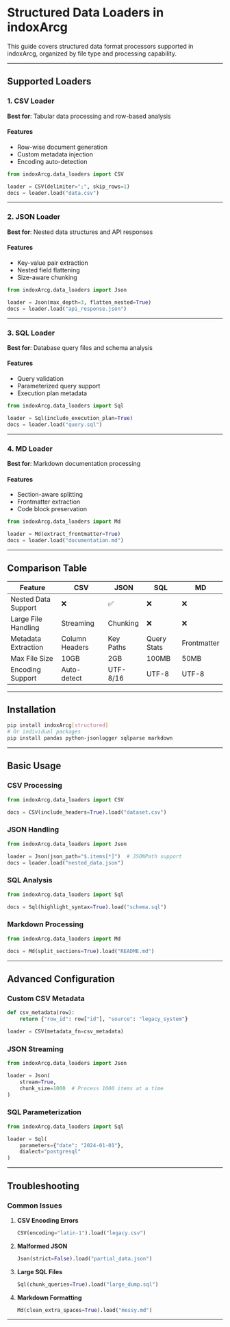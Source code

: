 # Structured Data Loaders in indoxArcg

This guide covers structured data format processors supported in indoxArcg, organized by file type and processing capability.

---

## Supported Loaders

### 1. CSV Loader
**Best for**: Tabular data processing and row-based analysis

#### Features
- Row-wise document generation
- Custom metadata injection
- Encoding auto-detection

```python
from indoxArcg.data_loaders import CSV

loader = CSV(delimiter=";", skip_rows=1)
docs = loader.load("data.csv")
```

---

### 2. JSON Loader
**Best for**: Nested data structures and API responses

#### Features
- Key-value pair extraction
- Nested field flattening
- Size-aware chunking

```python
from indoxArcg.data_loaders import Json

loader = Json(max_depth=3, flatten_nested=True)
docs = loader.load("api_response.json")
```

---

### 3. SQL Loader
**Best for**: Database query files and schema analysis

#### Features
- Query validation
- Parameterized query support
- Execution plan metadata

```python
from indoxArcg.data_loaders import Sql

loader = Sql(include_execution_plan=True)
docs = loader.load("query.sql")
```

---

### 4. MD Loader
**Best for**: Markdown documentation processing

#### Features
- Section-aware splitting
- Frontmatter extraction
- Code block preservation

```python
from indoxArcg.data_loaders import Md

loader = Md(extract_frontmatter=True)
docs = loader.load("documentation.md")
```

---

## Comparison Table

| Feature               | CSV          | JSON         | SQL          | MD           |
|-----------------------|--------------|--------------|--------------|--------------|
| Nested Data Support   | ❌           | ✅           | ❌           | ❌           |
| Large File Handling   | Streaming    | Chunking     | ❌           | ❌           |
| Metadata Extraction   | Column Headers | Key Paths   | Query Stats  | Frontmatter  |
| Max File Size         | 10GB         | 2GB          | 100MB        | 50MB         |
| Encoding Support      | Auto-detect  | UTF-8/16     | UTF-8        | UTF-8        |

---

## Installation

```bash
pip install indoxArcg[structured]
# Or individual packages
pip install pandas python-jsonlogger sqlparse markdown
```

---

## Basic Usage

### CSV Processing
```python
from indoxArcg.data_loaders import CSV

docs = CSV(include_headers=True).load("dataset.csv")
```

### JSON Handling
```python
from indoxArcg.data_loaders import Json

loader = Json(json_path="$.items[*]")  # JSONPath support
docs = loader.load("nested_data.json")
```

### SQL Analysis
```python
from indoxArcg.data_loaders import Sql

docs = Sql(highlight_syntax=True).load("schema.sql")
```

### Markdown Processing
```python
from indoxArcg.data_loaders import Md

docs = Md(split_sections=True).load("README.md")
```

---

## Advanced Configuration

### Custom CSV Metadata
```python
def csv_metadata(row):
    return {"row_id": row["id"], "source": "legacy_system"}

loader = CSV(metadata_fn=csv_metadata)
```

### JSON Streaming
```python
from indoxArcg.data_loaders import Json

loader = Json(
    stream=True,
    chunk_size=1000  # Process 1000 items at a time
)
```

### SQL Parameterization
```python
from indoxArcg.data_loaders import Sql

loader = Sql(
    parameters={"date": "2024-01-01"},
    dialect="postgresql"
)
```

---

## Troubleshooting

### Common Issues
1. **CSV Encoding Errors**
   ```python
   CSV(encoding="latin-1").load("legacy.csv")
   ```

2. **Malformed JSON**
   ```python
   Json(strict=False).load("partial_data.json")
   ```

3. **Large SQL Files**
   ```python
   Sql(chunk_queries=True).load("large_dump.sql")
   ```

4. **Markdown Formatting**
   ```python
   Md(clean_extra_spaces=True).load("messy.md")
   ```

---

